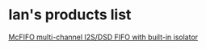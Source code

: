 # Ian's products list

[McFIFO multi-channel I2S/DSD FIFO with built-in isolator](https://github.com/iancanada/DocumentDownload/tree/master/McFIFO%20series/McFIFO)

